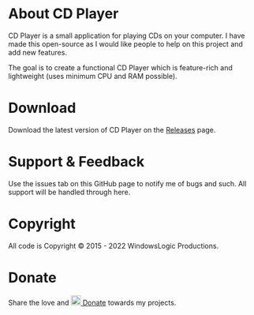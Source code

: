 # About CD Player
CD Player is a small application for playing CDs on your computer. I have made this open-source as I would like people to help on this project and add new features.

The goal is to create a functional CD Player which is feature-rich and lightweight (uses minimum CPU and RAM possible).

# Download

Download the latest version of CD Player on the [Releases](https://github.com/windowslogic/cd-player/releases) page.

# Support & Feedback

Use the issues tab on this GitHub page to notify me of bugs and such. All support will be handled through here.

# Copyright
All code is Copyright © 2015 - 2022 WindowsLogic Productions.

# Donate
Share the love and <a href="https://www.paypal.com/donate?hosted_button_id=8TE9GD6PAGB8Q"><img width="20" height=auto alt="Donate" src="https://windowslogic.co.uk/img/donate.png"> Donate</a> towards my projects.

